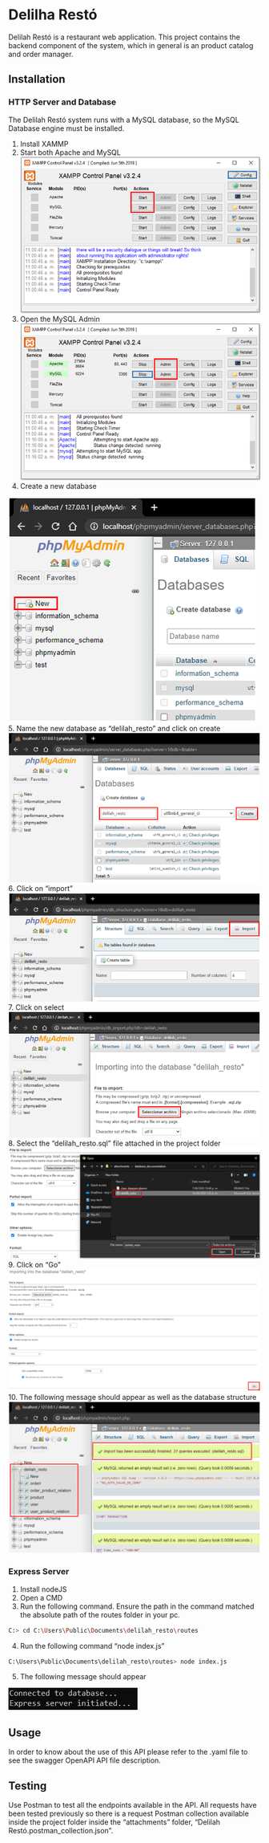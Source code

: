 # Delilha Restó

Delilah Restó is a restaurant web application. This project contains the backend component of the system, which in general is an product catalog and order manager.

## Installation

### HTTP Server and Database

The Delilah Restó system runs with a MySQL database, so the MySQL Database engine must be installed.

1. Install XAMMP
2. Start both Apache and MySQL
![alt text](https://github.com/espinosaver/delilah_resto/blob/master/attachments/readme/Capture1.png)
3. Open the MySQL Admin
![alt text](https://github.com/espinosaver/delilah_resto/blob/master/attachments/readme/Capture2.png)
4. Create a new database

![alt text](https://github.com/espinosaver/delilah_resto/blob/master/attachments/readme/Capture3.png)
5. Name the new database as “delilah_resto” and click on create
![alt text](https://github.com/espinosaver/delilah_resto/blob/master/attachments/readme/Capture4.png)
6. Click on “import”
![alt text](https://github.com/espinosaver/delilah_resto/blob/master/attachments/readme/Capture5.png)
7. Click on select
![alt text](https://github.com/espinosaver/delilah_resto/blob/master/attachments/readme/Capture6.png)
8. Select the “delilah_resto.sql” file attached in the project folder
![alt text](https://github.com/espinosaver/delilah_resto/blob/master/attachments/readme/Capture7.png)
9. Click on “Go”
![alt text](https://github.com/espinosaver/delilah_resto/blob/master/attachments/readme/Capture8.png)
10. The following message should appear as well as the database structure
![alt text](https://github.com/espinosaver/delilah_resto/blob/master/attachments/readme/Capture9.png)

### Express Server

1. Install nodeJS
2. Open a CMD
3. Run the following command. Ensure the path in the command matched the absolute path of the routes folder in your pc.

```bash
C:> cd C:\Users\Public\Documents\delilah_resto\routes
```
4. Run the following command “node index.js”

```bash
C:\Users\Public\Documents\delilah_resto\routes> node index.js 
```
5. The following message should appear

![alt text](https://github.com/espinosaver/delilah_resto/blob/master/attachments/readme/Capture10.png)

## Usage

In order to know about the use of this API please refer to the .yaml file to see the swagger OpenAPI API file description.


## Testing

Use Postman to test all the endpoints available in the API. All requests have been tested previously so there is a request Postman collection available inside the project folder inside the “attachments” folder, “Delilah Restó.postman_collection.json”.
